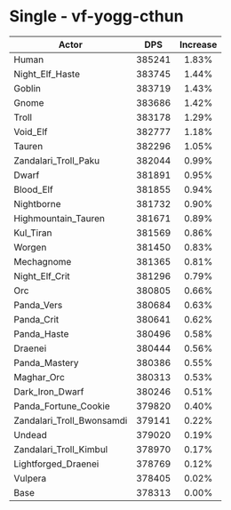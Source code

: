 # Single - vf-yogg-cthun
| Actor | DPS | Increase |
|---|:---:|:---:|
|Human|385241|1.83%|
|Night_Elf_Haste|383745|1.44%|
|Goblin|383719|1.43%|
|Gnome|383686|1.42%|
|Troll|383178|1.29%|
|Void_Elf|382777|1.18%|
|Tauren|382296|1.05%|
|Zandalari_Troll_Paku|382044|0.99%|
|Dwarf|381891|0.95%|
|Blood_Elf|381855|0.94%|
|Nightborne|381732|0.90%|
|Highmountain_Tauren|381671|0.89%|
|Kul_Tiran|381569|0.86%|
|Worgen|381450|0.83%|
|Mechagnome|381365|0.81%|
|Night_Elf_Crit|381296|0.79%|
|Orc|380805|0.66%|
|Panda_Vers|380684|0.63%|
|Panda_Crit|380641|0.62%|
|Panda_Haste|380496|0.58%|
|Draenei|380444|0.56%|
|Panda_Mastery|380386|0.55%|
|Maghar_Orc|380313|0.53%|
|Dark_Iron_Dwarf|380246|0.51%|
|Panda_Fortune_Cookie|379820|0.40%|
|Zandalari_Troll_Bwonsamdi|379141|0.22%|
|Undead|379020|0.19%|
|Zandalari_Troll_Kimbul|378970|0.17%|
|Lightforged_Draenei|378769|0.12%|
|Vulpera|378405|0.02%|
|Base|378313|0.00%|
